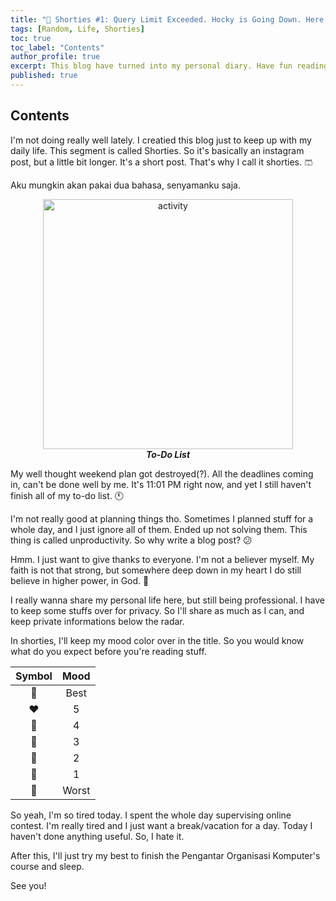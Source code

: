 ```yaml
---
title: "💙 Shorties #1: Query Limit Exceeded. Hocky is Going Down. Here's a Rant to My Life."
tags: [Random, Life, Shorties]
toc: true
toc_label: "Contents"
author_profile: true
excerpt: This blog have turned into my personal diary. Have fun reading these! 🐸
published: true
---
```


## Contents

I'm not doing really well lately. I creatied this blog just to keep up with my daily life. This segment is called Shorties. So it's basically an instagram post, but a little bit longer. It's a short post. That's why I call it shorties. 🩳

Aku mungkin akan pakai dua bahasa, senyamanku saja.

<div align="center"><img src="https://i.ibb.co/CVBR2wx/activity.png" alt="activity" width="400"/><br> <b><i>To-Do List</i></b></div>

My well thought weekend plan got destroyed(?). All the deadlines coming in, can't be done well by me. It's 11:01 PM right now, and yet I still haven't finish all of my to-do list. 🕚

I'm not really good at planning things tho. Sometimes I planned stuff for a whole day, and I just ignore all of them. Ended up not solving them. This thing is called unproductivity. So why write a blog post? 😕

Hmm. I just want to give thanks to everyone. I'm not a believer myself. My faith is not that strong, but somewhere deep down in my heart I do still believe in higher power, in God. 🎌

I really wanna share my personal life here, but still being professional. I have to keep some stuffs over for privacy. So I'll share as much as I can, and keep private informations below the radar.

In shorties, I'll keep my mood color over in the title. So you would know what do you expect before you're reading stuff.

| Symbol | Mood  |
| :----: | :---: |
|   💝    | Best  |
|   ❤️    |   5   |
|   🧡    |   4   |
|   💛    |   3   |
|   💚    |   2   |
|   💙    |   1   |
|   💜    | Worst |

So yeah, I'm so tired today. I spent the whole day supervising online contest. I'm really tired and I just want a break/vacation for a day. Today I haven't done anything useful. So, I hate it.

After this, I'll just try my best to finish the Pengantar Organisasi Komputer's course and sleep.

See you!